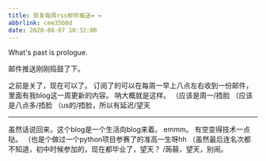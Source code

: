 ```yaml
---
title: 恢复每周rss邮件推送= =
abbrlink: cee35b0d
date: 2020-08-07 10:32:00
---
```

What's past is prologue.

<!--more-->邮件推送刚刚捣鼓了下。
之前是关了，现在可以了。
订阅了的可以在每周一早上八点左右收到一份邮件，里面有我blog这一周更新的内容。
呐大概就是这样。
（应该是周一/捂脸
（应该是八点多/捂脸
（us的/捂脸，所以有延迟/望天


----------
虽然话说回来，这个blog是一个生活向blog来着。
emmm。
有空变得技术一点哒。
（也是个做过一个python项目参赛了的准高一生呀hh
（虽然最后连名次都不知道，初中时候参加的，现在都毕业了，望天？
/蒟蒻，望天，别闹。